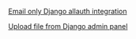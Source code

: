 [Email only Django allauth integration](https://learndjango.com/tutorials/django-log-in-email-not-username)

[Upload file from Django admin panel](https://stackoverflow.com/questions/39329196/how-to-upload-image-file-from-django-admin-panel)

